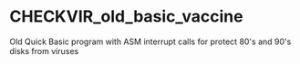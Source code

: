 # CHECKVIR_old_basic_vaccine
Old Quick Basic program with ASM interrupt calls for protect 80's and 90's disks from viruses

